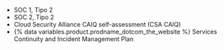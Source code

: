 - SOC 1, Tipo 2
- SOC 2, Tipo 2
- Cloud Security Alliance CAIQ self-assessment (CSA CAIQ)
- {% data variables.product.prodname_dotcom_the_website %} Services Continuity and Incident Management Plan
